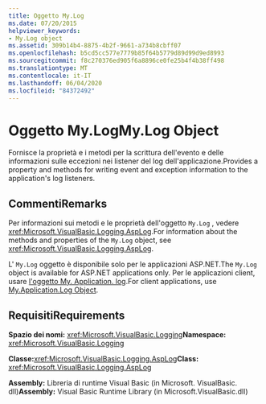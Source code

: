 ```yaml
---
title: Oggetto My.Log
ms.date: 07/20/2015
helpviewer_keywords:
- My.Log object
ms.assetid: 309b14b4-8875-4b2f-9661-a734b8cbff07
ms.openlocfilehash: b5cd5cc577e7779b85f64b5779d89d99d9ed8993
ms.sourcegitcommit: f8c270376ed905f6a8896ce0fe25b4f4b38ff498
ms.translationtype: MT
ms.contentlocale: it-IT
ms.lasthandoff: 06/04/2020
ms.locfileid: "84372492"
---
```

# <a name="mylog-object"></a><span data-ttu-id="82dfa-102">Oggetto My.Log</span><span class="sxs-lookup"><span data-stu-id="82dfa-102">My.Log Object</span></span>
<span data-ttu-id="82dfa-103">Fornisce la proprietà e i metodi per la scrittura dell'evento e delle informazioni sulle eccezioni nei listener del log dell'applicazione.</span><span class="sxs-lookup"><span data-stu-id="82dfa-103">Provides a property and methods for writing event and exception information to the application's log listeners.</span></span>  
  
## <a name="remarks"></a><span data-ttu-id="82dfa-104">Commenti</span><span class="sxs-lookup"><span data-stu-id="82dfa-104">Remarks</span></span>  
 <span data-ttu-id="82dfa-105">Per informazioni sui metodi e le proprietà dell'oggetto `My.Log` , vedere <xref:Microsoft.VisualBasic.Logging.AspLog>.</span><span class="sxs-lookup"><span data-stu-id="82dfa-105">For information about the methods and properties of the `My.Log` object, see <xref:Microsoft.VisualBasic.Logging.AspLog>.</span></span>  
  
 <span data-ttu-id="82dfa-106">L' `My.Log` oggetto è disponibile solo per le applicazioni ASP.NET.</span><span class="sxs-lookup"><span data-stu-id="82dfa-106">The `My.Log` object is available for ASP.NET applications only.</span></span> <span data-ttu-id="82dfa-107">Per le applicazioni client, usare [l'oggetto My. Application. log](my-application-log-object.md).</span><span class="sxs-lookup"><span data-stu-id="82dfa-107">For client applications, use [My.Application.Log Object](my-application-log-object.md).</span></span>  
  
## <a name="requirements"></a><span data-ttu-id="82dfa-108">Requisiti</span><span class="sxs-lookup"><span data-stu-id="82dfa-108">Requirements</span></span>  
 <span data-ttu-id="82dfa-109">**Spazio dei nomi:** <xref:Microsoft.VisualBasic.Logging></span><span class="sxs-lookup"><span data-stu-id="82dfa-109">**Namespace:** <xref:Microsoft.VisualBasic.Logging></span></span>  
  
 <span data-ttu-id="82dfa-110">**Classe:**<xref:Microsoft.VisualBasic.Logging.AspLog></span><span class="sxs-lookup"><span data-stu-id="82dfa-110">**Class:** <xref:Microsoft.VisualBasic.Logging.AspLog></span></span>  
  
 <span data-ttu-id="82dfa-111">**Assembly:** Libreria di runtime Visual Basic (in Microsoft. VisualBasic. dll)</span><span class="sxs-lookup"><span data-stu-id="82dfa-111">**Assembly:** Visual Basic Runtime Library (in Microsoft.VisualBasic.dll)</span></span>
